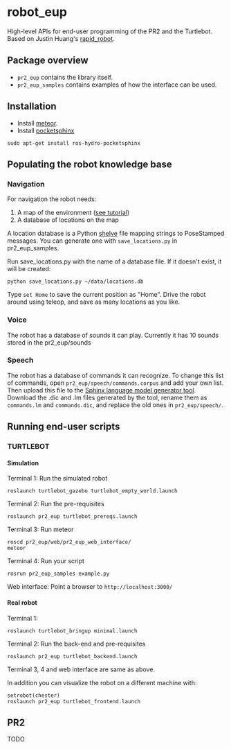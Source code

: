 # robot_eup
High-level APIs for end-user programming of the PR2 and the Turtlebot. 
Based on Justin Huang's [rapid_robot](https://github.com/jstnhuang/rapid_robot).

## Package overview
- `pr2_eup` contains the library itself.
- `pr2_eup_samples` contains examples of how the interface can be used.

## Installation
 - Install [meteor](https://www.meteor.com/).
 - Install [pocketsphinx](http://wiki.ros.org/pocketsphinx)
 ```
 sudo apt-get install ros-hydro-pocketsphinx
 ```

## Populating the robot knowledge base

### Navigation

For navigation the robot needs:

1. A map of the environment ([see tutorial](http://wiki.ros.org/turtlebot_navigation/Tutorials/Build%20a%20map%20with%20SLAM))
2. A database of locations on the map

A location database is a Python [shelve](https://docs.python.org/2/library/shelve.html) file mapping strings to PoseStamped messages. You can generate one with `save_locations.py` in pr2_eup_samples.

Run save_locations.py with the name of a database file. If it doesn't exist, it will be created:
```
python save_locations.py ~/data/locations.db
```

Type `set Home` to save the current position as "Home". Drive the robot around using teleop, and save as many locations as you like.

### Voice

The robot has a database of sounds it can play. Currently it has 10 sounds stored in the pr2_eup/sounds

### Speech

The robot has a database of commands it can recognize. To change this list of commands, open ```pr2_eup/speech/commands.corpus``` and add your own list. Then upload this file to the [Sphinx language model generator tool](http://www.speech.cs.cmu.edu/tools/lmtool-new.html). Download the .dic and .lm files generated by the tool, rename them as ```commands.lm``` and ```commands.dic```, and replace the old ones in ```pr2_eup/speech/```.


## Running end-user scripts

### TURTLEBOT

#### Simulation

Terminal 1: Run the simulated robot
```
roslaunch turtlebot_gazebo turtlebot_empty_world.launch
```

Terminal 2: Run the pre-requisites
```
roslaunch pr2_eup turtlebot_prereqs.launch
```

Terminal 3: Run meteor
```
roscd pr2_eup/web/pr2_eup_web_interface/
meteor
```

Terminal 4: Run your script
```
rosrun pr2_eup_samples example.py
```

Web interface:
Point a browser to ```http://localhost:3000/```


#### Real robot

Terminal 1:
```
roslaunch turtlebot_bringup minimal.launch
```

Terminal 2: Run the back-end and pre-requisites
```
roslaunch pr2_eup turtlebot_backend.launch
```

Terminal 3, 4 and web interface are same as above.

In addition you can visualize the robot on a different machine with:
```
setrobot(chester)
roslaunch pr2_eup turtlebot_frontend.launch
```


## PR2

TODO

